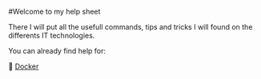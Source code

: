 #Welcome to my help sheet

There I will put all the usefull commands, tips and tricks I will found on the differents IT technologies.

You can already find help for:

:whale: [Docker](./Docker/DOCKER.md)
